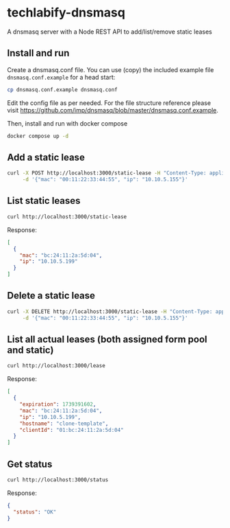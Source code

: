 # techlabify-dnsmasq

A dnsmasq server with a Node REST API to add/list/remove static leases

## Install and run

Create a dnsmasq.conf file. You can use (copy) the included example file `dnsmasq.conf.example` for a head start:

```bash
cp dnsmasq.conf.example dnsmasq.conf
```

Edit the config file as per needed. For the file structure reference please visit https://github.com/imp/dnsmasq/blob/master/dnsmasq.conf.example.

Then, install and run with docker compose

```bash
docker compose up -d
```

## Add a static lease

```bash
curl -X POST http://localhost:3000/static-lease -H "Content-Type: application/json" \
     -d '{"mac": "00:11:22:33:44:55", "ip": "10.10.5.155"}'
```

## List static leases

```bash
curl http://localhost:3000/static-lease
```

Response:

```json
[
  {
    "mac": "bc:24:11:2a:5d:04",
    "ip": "10.10.5.199"
  }
]
```

## Delete a static lease

```bash
curl -X DELETE http://localhost:3000/static-lease -H "Content-Type: application/json" \
     -d '{"mac": "00:11:22:33:44:55", "ip": "10.10.5.155"}'
```

## List all actual leases (both assigned form pool and static)

```bash
curl http://localhost:3000/lease
```

Response:

```json
[
  {
    "expiration": 1739391602,
    "mac": "bc:24:11:2a:5d:04",
    "ip": "10.10.5.199",
    "hostname": "clone-template",
    "clientId": "01:bc:24:11:2a:5d:04"
  }
]
```

## Get status

```bash
curl http://localhost:3000/status
```

Response:

```json
{
  "status": "OK"
}
```
